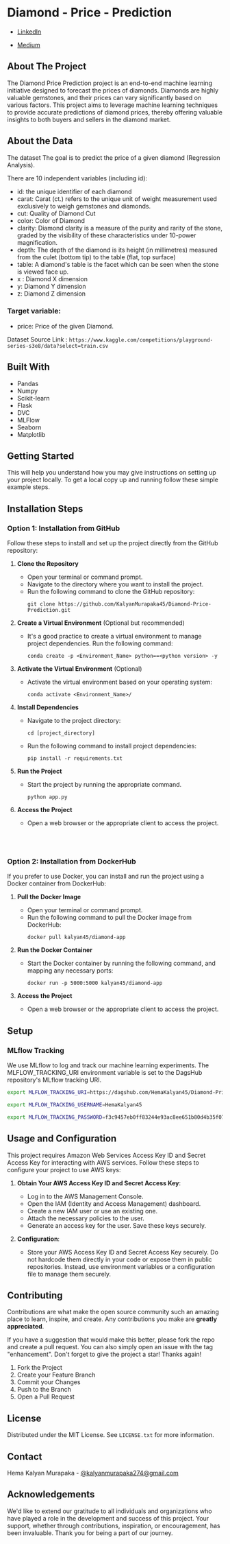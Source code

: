 # Diamond - Price - Prediction

- [LinkedIn](https://www.linkedin.com/in/hemakalyan)
  
- [Medium](https://medium.com/@kalyanmurapaka274)

## About The Project

The Diamond Price Prediction project is an end-to-end machine learning initiative designed to forecast the prices of diamonds. Diamonds are highly valuable gemstones, and their prices can vary significantly based on various factors. This project aims to leverage machine learning techniques to provide accurate predictions of diamond prices, thereby offering valuable insights to both buyers and sellers in the diamond market.

## About the Data

The dataset The goal is to predict the price of a given diamond (Regression Analysis).

There are 10 independent variables (including id):

 - id: the unique identifier of each diamond
 - carat: Carat (ct.) refers to the unique unit of weight measurement used exclusively to weigh gemstones and diamonds.
 - cut: Quality of Diamond Cut
 - color: Color of Diamond
 - clarity: Diamond clarity is a measure of the purity and rarity of the stone, graded by the visibility of these characteristics under 10-power magnification.
 - depth: The depth of the diamond is its height (in millimetres) measured from the culet (bottom tip) to the table (flat, top surface)
 - table: A diamond's table is the facet which can be seen when the stone is viewed face up.
 - x : Diamond X dimension
 - y: Diamond Y dimension
 - z: Diamond Z dimension

### Target variable: 
- price: Price of the given Diamond.
  

Dataset Source Link : ```https://www.kaggle.com/competitions/playground-series-s3e8/data?select=train.csv```

## Built With

 - Pandas
 - Numpy
 - Scikit-learn
 - Flask
 - DVC
 - MLFlow
 - Seaborn
 - Matplotlib


## Getting Started

This will help you understand how you may give instructions on setting up your project locally.
To get a local copy up and running follow these simple example steps.

## Installation Steps

### Option 1: Installation from GitHub

Follow these steps to install and set up the project directly from the GitHub repository:

1. **Clone the Repository**
   - Open your terminal or command prompt.
   - Navigate to the directory where you want to install the project.
   - Run the following command to clone the GitHub repository:
     ```
     git clone https://github.com/KalyanMurapaka45/Diamond-Price-Prediction.git
     ```

2. **Create a Virtual Environment** (Optional but recommended)
   - It's a good practice to create a virtual environment to manage project dependencies. Run the following command:
     ```
     conda create -p <Environment_Name> python==<python version> -y
     ```

3. **Activate the Virtual Environment** (Optional)
   - Activate the virtual environment based on your operating system:
       ```
       conda activate <Environment_Name>/
       ```

4. **Install Dependencies**
   - Navigate to the project directory:
     ```
     cd [project_directory]
     ```
   - Run the following command to install project dependencies:
     ```
     pip install -r requirements.txt
     ```

5. **Run the Project**
   - Start the project by running the appropriate command.
     ```
     python app.py
     ```

6. **Access the Project**
   - Open a web browser or the appropriate client to access the project.
  
<br><br>
### Option 2: Installation from DockerHub

If you prefer to use Docker, you can install and run the project using a Docker container from DockerHub:

1. **Pull the Docker Image**
   - Open your terminal or command prompt.
   - Run the following command to pull the Docker image from DockerHub:
     ```
     docker pull kalyan45/diamond-app
     ```

2. **Run the Docker Container**
   - Start the Docker container by running the following command, and mapping any necessary ports:
     ```
     docker run -p 5000:5000 kalyan45/diamond-app
     ```

3. **Access the Project**
   - Open a web browser or the appropriate client to access the project.


## Setup

### MLflow Tracking

We use MLflow to log and track our machine learning experiments. The MLFLOW_TRACKING_URI environment variable is set to the DagsHub repository's MLflow tracking URI.

```bash
export MLFLOW_TRACKING_URI=https://dagshub.com/HemaKalyan45/Diamond-Price-Prediction.mlflow

export MLFLOW_TRACKING_USERNAME=HemaKalyan45

export MLFLOW_TRACKING_PASSWORD=f3c9457eb0ff83244e93ac8ee651b80d4b35f07c
```

##  Usage and Configuration

This project requires Amazon Web Services Access Key ID and Secret Access Key for interacting with AWS services. Follow these steps to configure your project to use AWS keys:

1. **Obtain Your AWS Access Key ID and Secret Access Key**:
   - Log in to the AWS Management Console.
   - Open the IAM (Identity and Access Management) dashboard.
   - Create a new IAM user or use an existing one.
   - Attach the necessary policies to the user.
   - Generate an access key for the user. Save these keys securely.

2. **Configuration**:
   - Store your AWS Access Key ID and Secret Access Key securely. Do not hardcode them directly in your code or expose them in public repositories. Instead, use environment variables or a configuration file to manage them securely.


## Contributing

Contributions are what make the open source community such an amazing place to learn, inspire, and create. Any contributions you make are **greatly appreciated**.

If you have a suggestion that would make this better, please fork the repo and create a pull request. You can also simply open an issue with the tag "enhancement".
Don't forget to give the project a star! Thanks again!

1. Fork the Project
2. Create your Feature Branch
3. Commit your Changes
4. Push to the Branch
5. Open a Pull Request

## License

Distributed under the MIT License. See `LICENSE.txt` for more information.


## Contact

Hema Kalyan Murapaka - [@kalyanmurapaka274@gmail.com](kalyanmurapaka274@gmail.com)


## Acknowledgements

We'd like to extend our gratitude to all individuals and organizations who have played a role in the development and success of this project. Your support, whether through contributions, inspiration, or encouragement, has been invaluable. Thank you for being a part of our journey.
